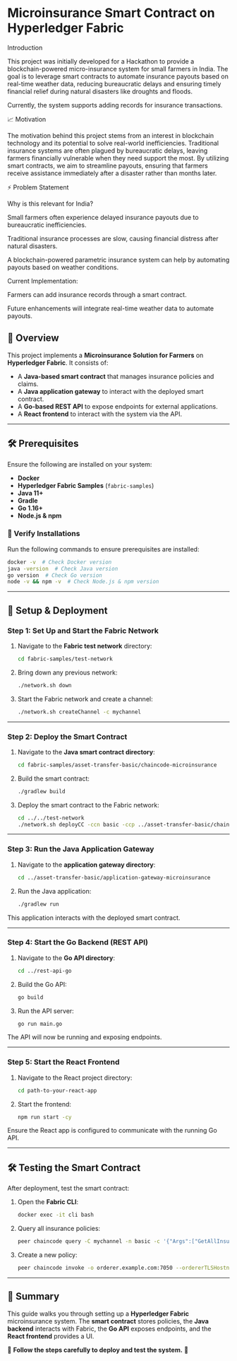 # Microinsurance Smart Contract on Hyperledger Fabric

 Introduction

This project was initially developed for a Hackathon to provide a blockchain-powered micro-insurance system for small farmers in India. The goal is to leverage smart contracts to automate insurance payouts based on real-time weather data, reducing bureaucratic delays and ensuring timely financial relief during natural disasters like droughts and floods.

Currently, the system supports adding records for insurance transactions.

📈 Motivation

The motivation behind this project stems from an interest in blockchain technology and its potential to solve real-world inefficiencies. Traditional insurance systems are often plagued by bureaucratic delays, leaving farmers financially vulnerable when they need support the most. By utilizing smart contracts, we aim to streamline payouts, ensuring that farmers receive assistance immediately after a disaster rather than months later.

⚡ Problem Statement

Why is this relevant for India?

Small farmers often experience delayed insurance payouts due to bureaucratic inefficiencies.

Traditional insurance processes are slow, causing financial distress after natural disasters.

A blockchain-powered parametric insurance system can help by automating payouts based on weather conditions.

Current Implementation:

Farmers can add insurance records through a smart contract.

Future enhancements will integrate real-time weather data to automate payouts.


## 📌 Overview
This project implements a **Microinsurance Solution for Farmers** on **Hyperledger Fabric**. It consists of:
- A **Java-based smart contract** that manages insurance policies and claims.
- A **Java application gateway** to interact with the deployed smart contract.
- A **Go-based REST API** to expose endpoints for external applications.
- A **React frontend** to interact with the system via the API.

---

## 🛠 Prerequisites
Ensure the following are installed on your system:

- **Docker**
- **Hyperledger Fabric Samples** (`fabric-samples`)
- **Java 11+**
- **Gradle**
- **Go 1.16+**
- **Node.js & npm**

### 📌 Verify Installations
Run the following commands to ensure prerequisites are installed:
```sh
docker -v  # Check Docker version
java -version  # Check Java version
go version  # Check Go version
node -v && npm -v  # Check Node.js & npm version
```

---

## 🚀 Setup & Deployment

### **Step 1: Set Up and Start the Fabric Network**
1. Navigate to the **Fabric test network** directory:
   ```sh
   cd fabric-samples/test-network
   ```
2. Bring down any previous network:
   ```sh
   ./network.sh down
   ```
3. Start the Fabric network and create a channel:
   ```sh
   ./network.sh createChannel -c mychannel
   ```

---

### **Step 2: Deploy the Smart Contract**
1. Navigate to the **Java smart contract directory**:
   ```sh
   cd fabric-samples/asset-transfer-basic/chaincode-microinsurance
   ```
2. Build the smart contract:
   ```sh
   ./gradlew build
   ```
3. Deploy the smart contract to the Fabric network:
   ```sh
   cd ../../test-network
   ./network.sh deployCC -ccn basic -ccp ../asset-transfer-basic/chaincode-microinsurance/ -ccl java
   ```

---

### **Step 3: Run the Java Application Gateway**
1. Navigate to the **application gateway directory**:
   ```sh
   cd ../asset-transfer-basic/application-gateway-microinsurance
   ```
2. Run the Java application:
   ```sh
   ./gradlew run
   ```

This application interacts with the deployed smart contract.

---

### **Step 4: Start the Go Backend (REST API)**
1. Navigate to the **Go API directory**:
   ```sh
   cd ../rest-api-go
   ```
2. Build the Go API:
   ```sh
   go build
   ```
3. Run the API server:
   ```sh
   go run main.go
   ```
The API will now be running and exposing endpoints.

---

### **Step 5: Start the React Frontend**
1. Navigate to the React project directory:
   ```sh
   cd path-to-your-react-app
   ```
2. Start the frontend:
   ```sh
   npm run start -cy
   ```
Ensure the React app is configured to communicate with the running Go API.

---

## 🛠 Testing the Smart Contract
After deployment, test the smart contract:
1. Open the **Fabric CLI**:
   ```sh
   docker exec -it cli bash
   ```
2. Query all insurance policies:
   ```sh
   peer chaincode query -C mychannel -n basic -c '{"Args":["GetAllInsurancePolicys"]}'
   ```
3. Create a new policy:
   ```sh
   peer chaincode invoke -o orderer.example.com:7050 --ordererTLSHostnameOverride orderer.example.com --tls --cafile "$ORDERER_CA" -C mychannel -n basic -c '{"Args":["CreateInsurancePolicy", "policy4", "farmer999", "Alice", "Plan D", "Excellent", "5000", "20000", "800", "Active"]}'
   ```

---

## 🎯 Summary
This guide walks you through setting up a **Hyperledger Fabric** microinsurance system. The **smart contract** stores policies, the **Java backend** interacts with Fabric, the **Go API** exposes endpoints, and the **React frontend** provides a UI.

🔹 **Follow the steps carefully to deploy and test the system.** 🚀

